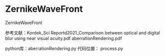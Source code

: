 # ZernikeWaveFront
ZernikeWaveFront

参考文献：Kordek_Sci Reportd2021_Comparison between optical and digital blur using near visual acuity.pdf
        aberrationRendering.pdf

python库：aberrationRendering.py
代码位置： process.py